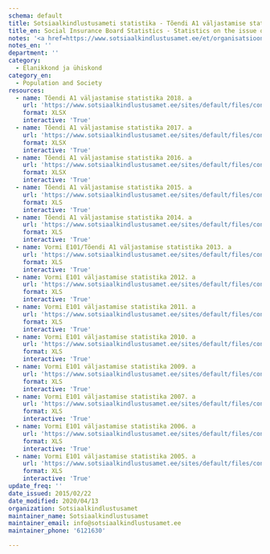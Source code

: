 ```yaml
---
schema: default
title: Sotsiaalkindlustusameti statistika - Tõendi A1 väljastamise statistika
title_en: Social Insurance Board Statistics - Statistics on the issue of the A1 certificate
notes: '<a href=https://www.sotsiaalkindlustusamet.ee/et/organisatsioon-kontaktid/statistika-ja-aruandlus>Sotsiaalkindlustusameti poolt avaldatud statistilised andmekogumid ja aruanded</a>.'
notes_en: ''
department: ''
category:
  - Elanikkond ja ühiskond
category_en:
  - Population and Society
resources:
  - name: Tõendi A1 väljastamise statistika 2018. a
    url: 'https://www.sotsiaalkindlustusamet.ee/sites/default/files/content-editors/Statistika/ToendA1/a1_toendi_valjastamise_statistika_2018._a.xlsx'
    format: XLSX
    interactive: 'True'
  - name: Tõendi A1 väljastamise statistika 2017. a
    url: 'https://www.sotsiaalkindlustusamet.ee/sites/default/files/content-editors/Statistika/ToendA1/a1_toendi_valjastamise_statistika_2017.a.xlsx'
    format: XLSX
    interactive: 'True'
  - name: Tõendi A1 väljastamise statistika 2016. a
    url: 'https://www.sotsiaalkindlustusamet.ee/sites/default/files/content-editors/Statistika/ToendA1/a1statistika_2016.xlsx'
    format: XLSX
    interactive: 'True'
  - name: Tõendi A1 väljastamise statistika 2015. a
    url: 'https://www.sotsiaalkindlustusamet.ee/sites/default/files/content-editors/Statistika/ToendA1/a1_e101_statistika_2015.xls'
    format: XLS
    interactive: 'True'
  - name: Tõendi A1 väljastamise statistika 2014. a
    url: 'https://www.sotsiaalkindlustusamet.ee/sites/default/files/content-editors/Statistika/ToendA1/a1_e101_statistika_2014.xls'
    format: XLS
    interactive: 'True'
  - name: Vormi E101/Tõendi A1 väljastamise statistika 2013. a
    url: 'https://www.sotsiaalkindlustusamet.ee/sites/default/files/content-editors/Statistika/ToendA1/a1_e101_statistika_2013.xls'
    format: XLS
    interactive: 'True'
  - name: Vormi E101 väljastamise statistika 2012. a
    url: 'https://www.sotsiaalkindlustusamet.ee/sites/default/files/content-editors/Statistika/ToendA1/e101statistika2012.xls'
    format: XLS
    interactive: 'True'
  - name: Vormi E101 väljastamise statistika 2011. a
    url: 'https://www.sotsiaalkindlustusamet.ee/sites/default/files/content-editors/Statistika/ToendA1/e101statistika2011.xls'
    format: XLS
    interactive: 'True'
  - name: Vormi E101 väljastamise statistika 2010. a
    url: 'https://www.sotsiaalkindlustusamet.ee/sites/default/files/content-editors/Statistika/ToendA1/e101statistika2010.xls'
    format: XLS
    interactive: 'True'
  - name: Vormi E101 väljastamise statistika 2009. a
    url: 'https://www.sotsiaalkindlustusamet.ee/sites/default/files/content-editors/Statistika/ToendA1/e101statistika2009.xls'
    format: XLS
    interactive: 'True'
  - name: Vormi E101 väljastamise statistika 2007. a
    url: 'https://www.sotsiaalkindlustusamet.ee/sites/default/files/content-editors/Statistika/ToendA1/e101statistika2007.xls'
    format: XLS
    interactive: 'True'
  - name: Vormi E101 väljastamise statistika 2006. a
    url: 'https://www.sotsiaalkindlustusamet.ee/sites/default/files/content-editors/Statistika/ToendA1/e101statistika2006.xls'
    format: XLS
    interactive: 'True'
  - name: Vormi E101 väljastamise statistika 2005. a
    url: 'https://www.sotsiaalkindlustusamet.ee/sites/default/files/content-editors/Statistika/ToendA1/e101statistika2005.xls'
    format: XLS
    interactive: 'True'
update_freq: ''
date_issued: 2015/02/22
date_modified: 2020/04/13
organization: Sotsiaalkindlustusamet
maintainer_name: Sotsiaalkindlustusamet
maintainer_email: info@sotsiaalkindlustusamet.ee
maintainer_phone: '6121630'

---
```


